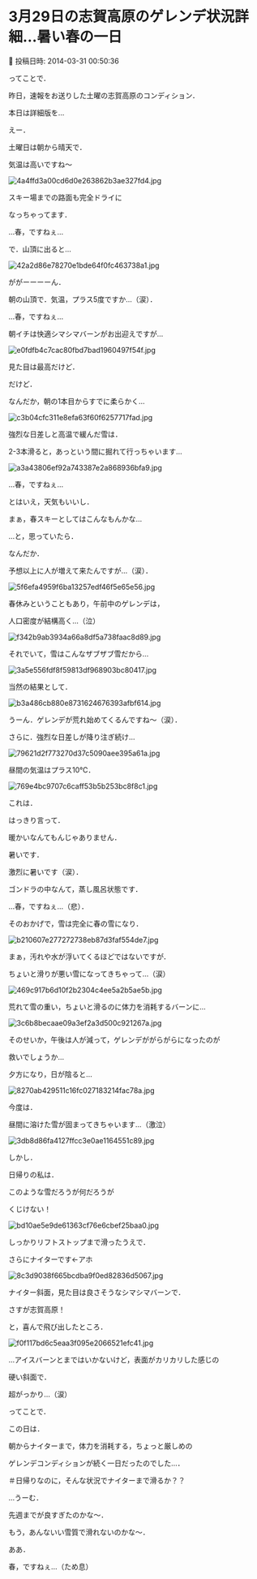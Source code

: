 # 3月29日の志賀高原のゲレンデ状況詳細…暑い春の一日

📅 投稿日時: 2014-03-31 00:50:36

ってことで．


昨日，速報をお送りした土曜の志賀高原のコンディション．


本日は詳細版を…





えー．


土曜日は朝から晴天で．


気温は高いですね～




![4a4ffd3a00cd6d0e263862b3ae327fd4.jpg](images/4a4ffd3a00cd6d0e263862b3ae327fd4.jpg)




スキー場までの路面も完全ドライに


なっちゃってます．


…春，ですねぇ…





で．山頂に出ると…




![42a2d86e78270e1bde64f0fc463738a1.jpg](images/42a2d86e78270e1bde64f0fc463738a1.jpg)




ががーーーーん．


朝の山頂で．気温，プラス5度ですか…（涙）．


…春，ですねぇ…





朝イチは快適シマシマバーンがお出迎えですが…




![e0fdfb4c7cac80fbd7bad1960497f54f.jpg](images/e0fdfb4c7cac80fbd7bad1960497f54f.jpg)




見た目は最高だけど．


だけど．


なんだか，朝の1本目からすでに柔らかく…




![c3b04cfc311e8efa63f60f6257717fad.jpg](images/c3b04cfc311e8efa63f60f6257717fad.jpg)




強烈な日差しと高温で緩んだ雪は．


2-3本滑ると，あっという間に掘れて行っちゃいます…




![a3a43806ef92a743387e2a868936bfa9.jpg](images/a3a43806ef92a743387e2a868936bfa9.jpg)




…春，ですねぇ…





とはいえ，天気もいいし．


まぁ，春スキーとしてはこんなもんかな…


…と，思っていたら．





なんだか．


予想以上に人が増えて来たんですが…（涙）．




![5f6efa4959f6ba13257edf46f5e65e56.jpg](images/5f6efa4959f6ba13257edf46f5e65e56.jpg)




春休みということもあり，午前中のゲレンデは，


人口密度が結構高く…（泣）




![f342b9ab3934a66a8df5a738faac8d89.jpg](images/f342b9ab3934a66a8df5a738faac8d89.jpg)




それでいて，雪はこんなザブザブ雪だから…




![3a5e556fdf8f59813df968903bc80417.jpg](images/3a5e556fdf8f59813df968903bc80417.jpg)




当然の結果として．




![b3a486cb880e8731624676393afbf614.jpg](images/b3a486cb880e8731624676393afbf614.jpg)




うーん．ゲレンデが荒れ始めてくるんですね～（涙）．





さらに．強烈な日差しが降り注ぎ続け…




![79621d2f773270d37c5090aee395a61a.jpg](images/79621d2f773270d37c5090aee395a61a.jpg)




昼間の気温はプラス10℃．




![769e4bc9707c6caff53b5b253bc8f8c1.jpg](images/769e4bc9707c6caff53b5b253bc8f8c1.jpg)




これは．


はっきり言って．


暖かいなんてもんじゃありません．


暑いです．


激烈に暑いです（涙）．


ゴンドラの中なんて，蒸し風呂状態です．


…春，ですねぇ…（悲）．





そのおかげで，雪は完全に春の雪になり．




![b210607e277272738eb87d3faf554de7.jpg](images/b210607e277272738eb87d3faf554de7.jpg)




まぁ，汚れや水が浮いてくるほどではないですが．


ちょいと滑りが悪い雪になってきちゃって…（涙）




![469c917b6d10f2b2304c4ee5a2b5ae5b.jpg](images/469c917b6d10f2b2304c4ee5a2b5ae5b.jpg)




荒れて雪の重い，ちょいと滑るのに体力を消耗するバーンに…




![3c6b8becaae09a3ef2a3d500c921267a.jpg](images/3c6b8becaae09a3ef2a3d500c921267a.jpg)




そのせいか，午後は人が減って，ゲレンデががらがらになったのが


救いでしょうか…





夕方になり，日が陰ると…




![8270ab429511c16fc027183214fac78a.jpg](images/8270ab429511c16fc027183214fac78a.jpg)




今度は．


昼間に溶けた雪が固まってきちゃいます…（激泣）




![3db8d86fa4127ffcc3e0ae1164551c89.jpg](images/3db8d86fa4127ffcc3e0ae1164551c89.jpg)




しかし．


日帰りの私は．


このような雪だろうが何だろうが


くじけない！




![bd10ae5e9de61363cf76e6cbef25baa0.jpg](images/bd10ae5e9de61363cf76e6cbef25baa0.jpg)




しっかりリフトストップまで滑ったうえで．





さらにナイターです←アホ




![8c3d9038f665bcdba9f0ed82836d5067.jpg](images/8c3d9038f665bcdba9f0ed82836d5067.jpg)




ナイター斜面，見た目は良さそうなシマシマバーンで．


さすが志賀高原！


と，喜んで飛び出したところ．




![f0f117bd6c5eaa3f095e2066521efc41.jpg](images/f0f117bd6c5eaa3f095e2066521efc41.jpg)




…アイスバーンとまではいかないけど，表面がカリカリした感じの


硬い斜面で．


超がっかり…（涙）





ってことで．


この日は．


朝からナイターまで，体力を消耗する，ちょっと厳しめの


ゲレンデコンディションが続く一日だったのでした…．


＃日帰りなのに，そんな状況でナイターまで滑るか？？





…うーむ．


先週までが良すぎたのかな～．


もう，あんないい雪質で滑れないのかな～．


ああ．


春，ですねぇ…（ため息）
